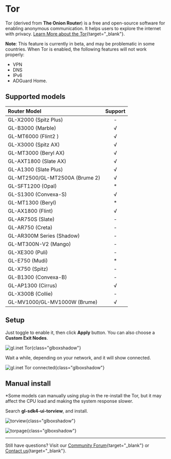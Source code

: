 # Tor

Tor (derived from **The Onion Router**) is a free and open-source software for enabling anonymous communication. It helps users to explore the internet with privacy. [Learn More about the Tor](https://www.torproject.org/){target="_blank"}.

**Note**: This feature is currently in beta, and may be problematic in some countries. When Tor is enabled, the following features will not work properly: 

  - VPN
  - DNS
  - IPv6
  - ADGuard Home.

## Supported models

| Router Model                   | Support   |
| :----------------------------- | :-------: |
| GL-X2000 (Spitz Plus)          | -         |
| GL-B3000 (Marble)              | √         |
| GL-MT6000 (Flint2 )            | √         |
| GL-X3000 (Spitz AX)            | √         |
| GL-MT3000 (Beryl AX)           | √         |
| GL-AXT1800 (Slate AX)          | √         |
| GL-A1300 (Slate Plus)          | √         |
| GL-MT2500/GL-MT2500A (Brume 2) | √         |
| GL-SFT1200 (Opal)              | *         |
| GL-S1300 (Convexa-S)           | √         |
| GL-MT1300 (Beryl)              | *         |
| GL-AX1800 (Flint)              | √         |
| GL-AR750S (Slate)              | -         |
| GL-AR750 (Creta)               | -         |
| GL-AR300M Series (Shadow)      | -         |
| GL-MT300N-V2 (Mango)           | -         |
| GL-XE300 (Puli)                | -         |
| GL-E750 (Mudi)                 | *         |
| GL-X750 (Spitz)                | -         |
| GL-B1300 (Convexa-B)           | -         |
| GL-AP1300 (Cirrus)             | √         |
| GL-X300B (Collie)              | -         |
| GL-MV1000/GL-MV1000W (Brume)   | √         |

## Setup

Just toggle to enable it, then click **Apply** button. You can also choose a **Custom Exit Nodes**.

![gl.inet Tor](https://static.gl-inet.com/docs/router/en/4/tutorials/tor/tor.png){class="glboxshadow"}

Wait a while, depending on your network, and it will show connected.

![gl.inet Tor connected](https://static.gl-inet.com/docs/router/en/4/tutorials/tor/tor_connected.png){class="glboxshadow"}

## Manual install

*Some models can manually using plug-in the re-install the Tor, but it may affect the CPU load and making the system response slower.

Search **gl-sdk4-ui-torview**, and install.

![torview](https://static.gl-inet.com/docs/router/en/4/tutorials/tor/torview.jpg){class="glboxshadow"}

![torpage](https://static.gl-inet.com/docs/router/en/4/tutorials/tor/torpage.jpg){class="glboxshadow"}

---

Still have questions? Visit our [Community Forum](https://forum.gl-inet.com){target="_blank"} or [Contact us](https://www.gl-inet.com/contacts/){target="_blank"}.
